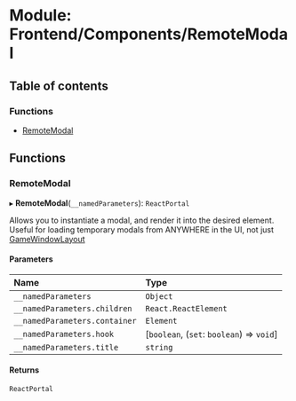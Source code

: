 # Module: Frontend/Components/RemoteModal

## Table of contents

### Functions

- [RemoteModal](Frontend_Components_RemoteModal.md#remotemodal)

## Functions

### RemoteModal

▸ **RemoteModal**(`__namedParameters`): `ReactPortal`

Allows you to instantiate a modal, and render it into the desired element.
Useful for loading temporary modals from ANYWHERE in the UI, not just
[GameWindowLayout](Frontend_Views_GameWindowLayout.md#gamewindowlayout)

#### Parameters

| Name                          | Type                                      |
| :---------------------------- | :---------------------------------------- |
| `__namedParameters`           | `Object`                                  |
| `__namedParameters.children`  | `React.ReactElement`                      |
| `__namedParameters.container` | `Element`                                 |
| `__namedParameters.hook`      | [`boolean`, (`set`: `boolean`) => `void`] |
| `__namedParameters.title`     | `string`                                  |

#### Returns

`ReactPortal`
